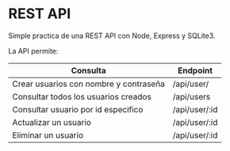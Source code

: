 # REST API

Simple practica de una REST API con Node, Express y SQLite3. 

La API permite:

|Consulta|Endpoint|
|-----------|-----------|
|Crear usuarios con nombre y contraseña|/api/user/|
|Consultar todos los usuarios creados|/api/users|
|Consultar usuario por id especifico|/api/user/:id|
|Actualizar un usuario|/api/user/:id|
|Eliminar un usuario|/api/user/:id|